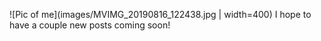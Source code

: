 ![Pic of me](images/MVIMG_20190816_122438.jpg | width=400)
I hope to have a couple new posts coming soon!
